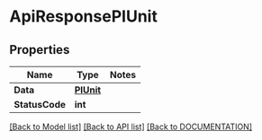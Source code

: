 # ApiResponsePIUnit

## Properties
Name | Type | Notes
------------ | ------------- | -------------
**Data** | **[**PIUnit**](../Model/PIUnit.md)**
**StatusCode** | **int**

[[Back to Model list]](../../DOCUMENTATION.md#documentation-for-models) [[Back to API list]](../../DOCUMENTATION.md#documentation-for-api-endpoints) [[Back to DOCUMENTATION]](../../DOCUMENTATION.md)
